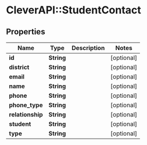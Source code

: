 # CleverAPI::StudentContact

## Properties
Name | Type | Description | Notes
------------ | ------------- | ------------- | -------------
**id** | **String** |  | [optional] 
**district** | **String** |  | [optional] 
**email** | **String** |  | [optional] 
**name** | **String** |  | [optional] 
**phone** | **String** |  | [optional] 
**phone_type** | **String** |  | [optional] 
**relationship** | **String** |  | [optional] 
**student** | **String** |  | [optional] 
**type** | **String** |  | [optional] 


